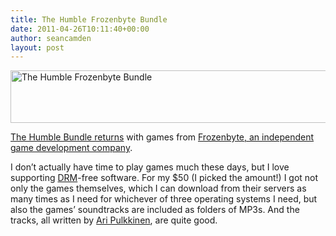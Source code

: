 ```yaml
---
title: The Humble Frozenbyte Bundle
date: 2011-04-26T10:11:40+00:00
author: seancamden
layout: post
---
```

[<img src="http://www.seancamden.com/wp-content/uploads/2011/04/humble-bundle-logo.png" alt="The Humble Frozenbyte Bundle" title="humble-bundle-logo" width="625" height="84" class="alignnone size-full wp-image-395" srcset="http://seancamden.cosm/wp-content/uploads/2011/04/humble-bundle-logo.png 625w, http://seancamden.cosm/wp-content/uploads/2011/04/humble-bundle-logo-300x40.png 300w" sizes="(max-width: 625px) 100vw, 625px" />](http://www.humblebundle.com/)

[The Humble Bundle returns](http://www.humblebundle.com/) with games from [Frozenbyte, an independent game development company](http://frozenbyte.com/).

I don&#8217;t actually have time to play games much these days, but I love supporting [DRM](http://www.defectivebydesign.org/what_is_drm)-free software. For my $50 (I picked the amount!) I got not only the games themselves, which I can download from their servers as many times as I need for whichever of three operating systems I need, but also the games&#8217; soundtracks are included as folders of MP3s. And the tracks, all written by [Ari Pulkkinen](http://www.aripulkkinen.com/), are quite good.